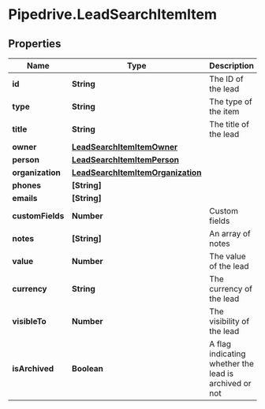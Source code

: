 # Pipedrive.LeadSearchItemItem

## Properties

Name | Type | Description | Notes
------------ | ------------- | ------------- | -------------
**id** | **String** | The ID of the lead | [optional] 
**type** | **String** | The type of the item | [optional] 
**title** | **String** | The title of the lead | [optional] 
**owner** | [**LeadSearchItemItemOwner**](LeadSearchItemItemOwner.md) |  | [optional] 
**person** | [**LeadSearchItemItemPerson**](LeadSearchItemItemPerson.md) |  | [optional] 
**organization** | [**LeadSearchItemItemOrganization**](LeadSearchItemItemOrganization.md) |  | [optional] 
**phones** | **[String]** |  | [optional] 
**emails** | **[String]** |  | [optional] 
**customFields** | **Number** | Custom fields | [optional] 
**notes** | **[String]** | An array of notes | [optional] 
**value** | **Number** | The value of the lead | [optional] 
**currency** | **String** | The currency of the lead | [optional] 
**visibleTo** | **Number** | The visibility of the lead | [optional] 
**isArchived** | **Boolean** | A flag indicating whether the lead is archived or not | [optional] 



